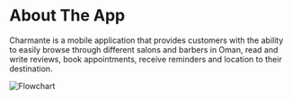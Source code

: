 # About The App
Charmante is a mobile application that provides customers with the ability to easily browse through different salons and barbers in Oman, read and write reviews, book appointments, receive reminders and location to their destination.

![Flowchart](https://github.com/jeanansabry/Charmante/assets/90131227/5d5a5dcd-5891-4dbc-b233-e6cda7778ba9)


